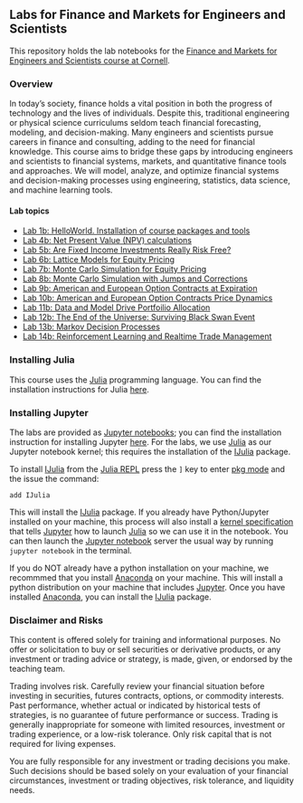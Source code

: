 ## Labs for Finance and Markets for Engineers and Scientists

This repository holds the lab notebooks for the [Finance and Markets for Engineers and Scientists course at Cornell](https://varnerlab.github.io/CHEME-5660-Markets-Mayhem-Book/infrastructure.html).

### Overview
In today’s society, finance holds a vital position in both the progress of technology and the lives of individuals. Despite this, traditional engineering or physical science curriculums seldom teach financial forecasting, modeling, and decision-making. Many engineers and scientists pursue careers in finance and consulting, adding to the need for financial knowledge. This course aims to bridge these gaps by introducing engineers and scientists to financial systems, markets, and quantitative finance tools and approaches. We will model, analyze, and optimize financial systems and decision-making processes using engineering, statistics, data science, and machine learning tools.

#### Lab topics
* [Lab 1b: HelloWorld. Installation of course packages and tools](CHEME-5660-L1b-HelloWorld.ipynb)
* [Lab 4b: Net Present Value (NPV) calculations](CHEME-5660-L4b-NetPresentValue.ipynb)
* [Lab 5b: Are Fixed Income Investments Really Risk Free?](CHEME-5660-L5b-FixedIncomeRisk.ipynb)
* [Lab 6b: Lattice Models for Equity Pricing](CHEME-5660-L6b-EquityPriceLatticeModels.ipynb)
* [Lab 7b: Monte Carlo Simulation for Equity Pricing](CHEME-5660-L7b-EquityPriceStochasticModels.ipynb)
* [Lab 8b: Monte Carlo Simulation with Jumps and Corrections](CHEME-5660-L8b-EquityPriceAdvStochasticModels.ipynb)
* [Lab 9b: American and European Option Contracts at Expiration](CHEME-5660-L9b-OptionsContractsAtExpiration.ipynb)
* [Lab 10b: American and European Option Contracts Price Dynamics](CHEME-5660-L10b-OptionContractPriceDynamics.ipynb)
* [Lab 11b: Data and Model Drive Portfoilio Allocation](CHEME-5660-L11b-DataDrivePortfolioAllocation.ipynb)
* [Lab 12b: The End of the Universe: Surviving Black Swan Event](CHEME-5660-L12b-SurvivingBlackSwans.ipynb)
* [Lab 13b: Markov Decision Processes](CHEME-5660-L13b-MDPs.ipynb)
* [Lab 14b: Reinforcement Learning and Realtime Trade Management](CHEME-5660-L15b-OnlineTradeBot.ipynb)

### Installing Julia
This course uses the [Julia](https://julialang.org) programming language. You can find the installation instructions for Julia [here](https://julialang.org/downloads/).

### Installing Jupyter
The labs are provided as [Jupyter notebooks](https://jupyter.org); you can find the installation instruction for installing Jupyter [here](https://jupyter.org/install).  For the labs, we use [Julia](https://julialang.org) as our Jupyter notebook kernel; this requires the installation of the [IJulia](https://github.com/JuliaLang/IJulia.jl) package. 

To install [IJulia](https://github.com/JuliaLang/IJulia.jl) from the [Julia REPL](https://docs.julialang.org/en/v1/stdlib/REPL/) press the `]` key to enter [pkg mode](https://pkgdocs.julialang.org/v1/repl/) and the issue the command:

```
add IJulia
```

This will install the [IJulia](https://github.com/JuliaLang/IJulia.jl) package. If you already have Python/Jupyter installed on your machine, this process will also install a
[kernel specification](https://jupyter-client.readthedocs.io/en/latest/kernels.html#kernelspecs)
that tells [Jupyter](https://jupyter.org) how to launch [Julia](https://julialang.org) so we can use it in the notebook. You can then launch the [Jupyter notebook](https://jupyter.org) server the usual
way by running `jupyter notebook` in the terminal.

If you do NOT already have a python installation on your machine, we recommmed that you install [Anaconda](https://www.anaconda.com/products/individual) on your machine.  This will install a python distribution on your machine that includes [Jupyter](https://jupyter.org).  Once you have installed [Anaconda](https://www.anaconda.com/products/individual), you can install the [IJulia](https://github.com/JuliaLang/IJulia.jl) package.

### Disclaimer and Risks
This content is offered solely for training and informational purposes. No offer or solicitation to buy or sell securities or derivative products, or any investment or trading advice or strategy,  is made, given, or endorsed by the teaching team. 

Trading involves risk. Carefully review your financial situation before investing in securities, futures contracts, options, or commodity interests. Past performance, whether actual or indicated by historical tests of strategies, is no guarantee of future performance or success. Trading is generally inappropriate for someone with limited resources, investment or trading experience, or a low-risk tolerance.  Only risk capital that is not required for living expenses.

You are fully responsible for any investment or trading decisions you make. Such decisions should be based solely on your evaluation of your financial circumstances, investment or trading objectives, risk tolerance, and liquidity needs.
